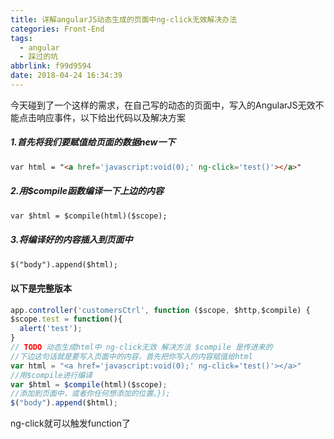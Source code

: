 ```yaml
---
title: 详解angularJS动态生成的页面中ng-click无效解决办法
categories: Front-End
tags:
  - angular
  - 踩过的坑
abbrlink: f99d9594
date: 2018-04-24 16:34:39
---
```


今天碰到了一个这样的需求，在自己写的动态的页面中，写入的AngularJS无效不能点击响应事件，以下给出代码以及解决方案

<h5> 1.首先将我们要赋值给页面的数据new一下</h5>

```html
var html = "<a href='javascript:void(0);' ng-click='test()'></a>"
```  

<h5>2.用$compile函数编译一下上边的内容</h5>

```html
var $html = $compile(html)($scope);
```

<h5>3.将编译好的内容插入到页面中</h5>

```html
$("body").append($html);
 ```
<h4>以下是完整版本</h4>

```js
app.controller('customersCtrl', function ($scope, $http,$compile) { 
$scope.test = function(){ 
  alert('test'); 
} 
// TODO 动态生成html中 ng-click无效 解决方法 $compile 是传进来的 
//下边这句话就是要写入页面中的内容，首先把你写入的内容赋值给html 
var html = "<a href='javascript:void(0);' ng-click='test()'></a>"
//用$compile进行编译 
var $html = $compile(html)($scope); 
//添加到页面中，或者你任何想添加的位置。}); 
$("body").append($html); 

```

ng-click就可以触发function了  